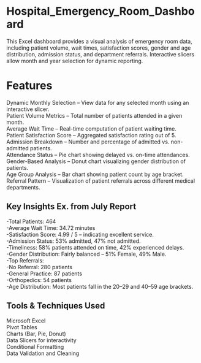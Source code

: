 # Hospital_Emergency_Room_Dashboard
This Excel dashboard provides a visual analysis of emergency room data, including patient volume, wait times, satisfaction scores, gender and age distribution, admission status, and department referrals. Interactive slicers allow month and year selection for dynamic reporting.

# Features
Dynamic Monthly Selection – View data for any selected month using an interactive slicer. <br>
Patient Volume Metrics – Total number of patients attended in a given month.<br>
Average Wait Time – Real-time computation of patient waiting time.<br>
Patient Satisfaction Score – Aggregated satisfaction rating out of 5.<br>
Admission Breakdown – Number and percentage of admitted vs. non-admitted patients.<br>
Attendance Status – Pie chart showing delayed vs. on-time attendances.<br>
Gender-Based Analysis – Donut chart visualizing gender distribution of patients.<br>
Age Group Analysis – Bar chart showing patient count by age bracket.<br>
Referral Pattern – Visualization of patient referrals across different medical departments.<br>

## Key Insights Ex. from July Report
-Total Patients: 464 <br>
-Average Wait Time: 34.72 minutes <br>
-Satisfaction Score: 4.99 / 5 – indicating excellent service. <br>
-Admission Status: 53% admitted, 47% not admitted. <br>
-Timeliness: 58% patients attended on time, 42% experienced delays. <br>
-Gender Distribution: Fairly balanced – 51% Female, 49% Male. <br>
-Top Referrals:<br>
-No Referral: 280 patients<br>
-General Practice: 87 patients<br>
-Orthopedics: 54 patients<br>
-Age Distribution: Most patients fall in the 20–29 and 40–59 age brackets.<br>

## Tools & Techniques Used
Microsoft Excel<br>
Pivot Tables<br>
Charts (Bar, Pie, Donut)<br>
Data Slicers for interactivity<br>
Conditional Formatting<br>
Data Validation and Cleaning

